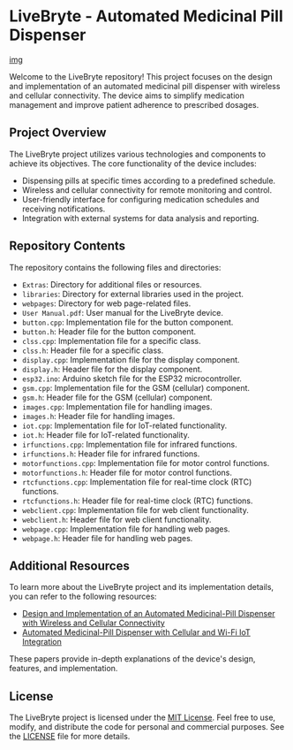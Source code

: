 # LiveBryte - Automated Medicinal Pill Dispenser

[img](https://i.ibb.co/KrrWctB/livebryte.png)

Welcome to the LiveBryte repository! This project focuses on the design and implementation of an automated medicinal pill dispenser with wireless and cellular connectivity. The device aims to simplify medication management and improve patient adherence to prescribed dosages.

## Project Overview

The LiveBryte project utilizes various technologies and components to achieve its objectives. The core functionality of the device includes:

- Dispensing pills at specific times according to a predefined schedule.
- Wireless and cellular connectivity for remote monitoring and control.
- User-friendly interface for configuring medication schedules and receiving notifications.
- Integration with external systems for data analysis and reporting.

## Repository Contents

The repository contains the following files and directories:

- `Extras`: Directory for additional files or resources.
- `libraries`: Directory for external libraries used in the project.
- `webpages`: Directory for web page-related files.
- `User Manual.pdf`: User manual for the LiveBryte device.
- `button.cpp`: Implementation file for the button component.
- `button.h`: Header file for the button component.
- `clss.cpp`: Implementation file for a specific class.
- `clss.h`: Header file for a specific class.
- `display.cpp`: Implementation file for the display component.
- `display.h`: Header file for the display component.
- `esp32.ino`: Arduino sketch file for the ESP32 microcontroller.
- `gsm.cpp`: Implementation file for the GSM (cellular) component.
- `gsm.h`: Header file for the GSM (cellular) component.
- `images.cpp`: Implementation file for handling images.
- `images.h`: Header file for handling images.
- `iot.cpp`: Implementation file for IoT-related functionality.
- `iot.h`: Header file for IoT-related functionality.
- `irfunctions.cpp`: Implementation file for infrared functions.
- `irfunctions.h`: Header file for infrared functions.
- `motorfunctions.cpp`: Implementation file for motor control functions.
- `motorfunctions.h`: Header file for motor control functions.
- `rtcfunctions.cpp`: Implementation file for real-time clock (RTC) functions.
- `rtcfunctions.h`: Header file for real-time clock (RTC) functions.
- `webclient.cpp`: Implementation file for web client functionality.
- `webclient.h`: Header file for web client functionality.
- `webpage.cpp`: Implementation file for handling web pages.
- `webpage.h`: Header file for handling web pages.

## Additional Resources

To learn more about the LiveBryte project and its implementation details, you can refer to the following resources:

- [Design and Implementation of an Automated Medicinal-Pill Dispenser with Wireless and Cellular Connectivity](https://www.researchgate.net/profile/Yehan-Kodithuwakku/publication/371752318_Design_and_Implementation_of_an_Automated_Medicinal-Pill_Dispenser_with_Wireless_and_Cellular_Connectivity/links/6492fd0cb9ed6874a5c5572f/Design-and-Implementation-of-an-Automated-Medicinal-Pill-Dispenser-with-Wireless-and-Cellular-Connectivity.pdf)
- [Automated Medicinal-Pill Dispenser with Cellular and Wi-Fi IoT Integration](https://ieeexplore.ieee.org/abstract/document/9817226/)

These papers provide in-depth explanations of the device's design, features, and implementation.

## License

The LiveBryte project is licensed under the [MIT License](LICENSE). Feel free to use, modify, and distribute the code for personal and commercial purposes. See the [LICENSE](LICENSE) file for more details.
